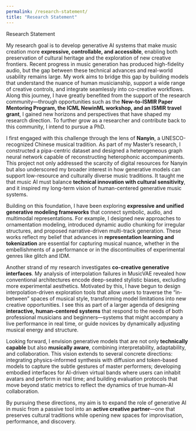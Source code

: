 ```yaml
---
permalink: /research-statement/
title: "Research Statement"
---
```


Research Statement

My research goal is to develop generative AI systems that make music creation more **expressive, controllable, and accessible**, enabling both preservation of cultural heritage and the exploration of new creative frontiers. Recent progress in music generation has produced high-fidelity audio, but the gap between these technical advances and real-world usability remains large. My work aims to bridge this gap by building models that understand the nuance of human musicianship, support a wide range of creative controls, and integrate seamlessly into co-creative workflows. Along this journey, I have greatly benefited from the support of the research community—through opportunities such as the **New-to-ISMIR Paper Mentoring Program, the ICML NewinML workshop, and an ISMIR travel grant**, I gained new horizons and perspectives that have shaped my research direction. To further grow as a researcher and contribute back to this community, I intend to pursue a PhD.

I first engaged with this challenge through the lens of **Nanyin**, a UNESCO-recognized Chinese musical tradition. As part of my Master’s research, I constructed a pipa-centric dataset and designed a heterogeneous graph neural network capable of reconstructing heterophonic accompaniments. This project not only addressed the scarcity of digital resources for Nanyin but also underscored my broader interest in how generative models can support low-resource and culturally diverse music traditions. It taught me that music AI must balance **technical innovation with cultural sensitivity**, and it inspired my long-term vision of human-centered generative music systems.

Building on this foundation, I have been exploring **expressive and unified generative modeling frameworks** that connect symbolic, audio, and multimodal representations. For example, I designed new approaches to ornamentation modeling, introduced dynamic audio chunking for irregular structures, and proposed narrative-driven multi-track generation. These works reflect my belief that advances in **representation learning and tokenization** are essential for capturing musical nuance, whether in the embellishments of a performance or in the discontinuities of experimental genres like glitch and IDM.

Another strand of my research investigates **co-creative generative interfaces**. My analysis of interpolation failures in MusicVAE revealed how conventional architectures encode deep-seated stylistic biases, excluding more experimental aesthetics. Motivated by this, I have begun to design interpolation-driven exploration tools that allow users to traverse the “in-between” spaces of musical style, transforming model limitations into new creative opportunities. I see this as part of a larger agenda of designing **interactive, human-centered systems** that respond to the needs of both professional musicians and beginners—systems that might accompany a live performance in real time, or guide novices by dynamically adjusting musical energy and structure.

Looking forward, I envision generative models that are not only **technically capable** but also **musically aware**, combining interpretability, adaptability, and collaboration. This vision extends to several concrete directions: integrating physics-informed synthesis with diffusion and token-based models to capture the subtle gestures of master performers; developing embodied interfaces for AI-driven virtual bands where users can inhabit avatars and perform in real time; and building evaluation protocols that move beyond static metrics to reflect the dynamics of true human–AI collaboration.

By pursuing these directions, my aim is to expand the role of generative AI in music from a passive tool into an **active creative partner**—one that preserves cultural traditions while opening new spaces for improvisation, performance, and discovery.

